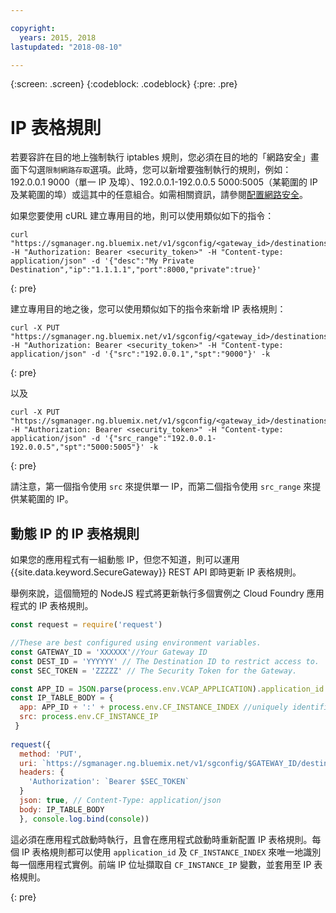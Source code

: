 ```yaml
---

copyright:
  years: 2015, 2018
lastupdated: "2018-08-10"

---
```

{:screen: .screen}
{:codeblock: .codeblock}
{:pre: .pre}

# IP 表格規則

若要容許在目的地上強制執行 iptables 規則，您必須在目的地的「網路安全」畫面下勾選`限制網路存取`選項。此時，您可以新增要強制執行的規則，例如：192.0.0.1 9000（單一 IP 及埠）、192.0.0.1-192.0.0.5 5000:5005（某範圍的 IP 及某範圍的埠）或這其中的任意組合。如需相關資訊，請參閱[配置網路安全](./securegateway_destination.html#configuring-network-security)。

如果您要使用 cURL 建立專用目的地，則可以使用類似如下的指令：

```
curl "https://sgmanager.ng.bluemix.net/v1/sgconfig/<gateway_id>/destinations" -H "Authorization: Bearer <security_token>" -H "Content-type: application/json" -d '{"desc":"My Private Destination","ip":"1.1.1.1","port":8000,"private":true}'
```
{: pre}

建立專用目的地之後，您可以使用類似如下的指令來新增 IP 表格規則：

```
curl -X PUT "https://sgmanager.ng.bluemix.net/v1/sgconfig/<gateway_id>/destinations/<destination_id>/ipTableRule" -H "Authorization: Bearer <security_token>" -H "Content-type: application/json" -d '{"src":"192.0.0.1","spt":"9000"}' -k
```
{: pre}

以及

```
curl -X PUT "https://sgmanager.ng.bluemix.net/v1/sgconfig/<gateway_id>/destinations/<destination_id>/ipTableRule" -H "Authorization: Bearer <security_token>" -H "Content-type: application/json" -d '{"src_range":"192.0.0.1-192.0.0.5","spt":"5000:5005"}' -k
```
{: pre}

請注意，第一個指令使用 `src` 來提供單一 IP，而第二個指令使用 `src_range` 來提供某範圍的 IP。

## 動態 IP 的 IP 表格規則

如果您的應用程式有一組動態 IP，但您不知道，則可以運用 {{site.data.keyword.SecureGateway}} REST API 即時更新 IP 表格規則。

舉例來說，這個簡短的 NodeJS 程式將更新執行多個實例之 Cloud Foundry 應用程式的 IP 表格規則。

```javascript
const request = require('request')

//These are best configured using environment variables.
const GATEWAY_ID = 'XXXXXX'//Your Gateway ID
const DEST_ID = 'YYYYYY' // The Destination ID to restrict access to.
const SEC_TOKEN = 'ZZZZZ' // The Security Token for the Gateway.

const APP_ID = JSON.parse(process.env.VCAP_APPLICATION).application_id
const IP_TABLE_BODY = {
  app: APP_ID + ':' + process.env.CF_INSTANCE_INDEX //uniquely identifies the app and instance for ip table rule.
  src: process.env.CF_INSTANCE_IP 
 }
 
request({
  method: 'PUT',
  uri: `https://sgmanager.ng.bluemix.net/v1/sgconfig/$GATEWAY_ID/destinations/$DEST_ID/ipTableRule`
  headers: {
    'Authorization': `Bearer $SEC_TOKEN`
  }
  json: true, // Content-Type: application/json
  body: IP_TABLE_BODY
  }, console.log.bind(console)) 
```

這必須在應用程式啟動時執行，且會在應用程式啟動時重新配置 IP 表格規則。每個 IP 表格規則都可以使用 `application_id` 及 `CF_INSTANCE_INDEX` 來唯一地識別每一個應用程式實例。前端 IP 位址擷取自 `CF_INSTANCE_IP` 變數，並套用至 IP 表格規則。


{: pre}
